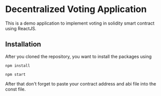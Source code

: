 # Decentralized Voting Application

This is a demo application to implement voting in solidity smart contract using ReactJS. 

## Installation

After you cloned the repository, you want to install the packages using

```shell
npm install
```
```shell
npm start
```
After that don't forget to paste your contract address and abi file into the const file. 


